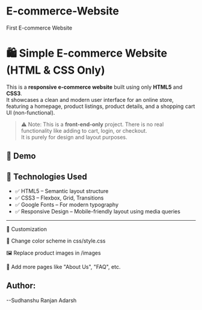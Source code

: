 # E-commerce-Website
First E-commerce Website

# 🛍️ Simple E-commerce Website (HTML & CSS Only)

This is a **responsive e-commerce website** built using only **HTML5** and **CSS3**.<br> It showcases a clean and modern user interface for an online store, featuring a homepage, product listings, product details, and a shopping cart UI (non-functional).<br>

> ⚠️ Note: This is a **front-end-only** project. There is no real functionality like adding to cart, login, or checkout. <br>It is purely for design and layout purposes.<br>


## 📸 Demo

## 🧰 Technologies Used

- ✅ HTML5 – Semantic layout structure
- ✅ CSS3 – Flexbox, Grid, Transitions
- ✅ Google Fonts – For modern typography
- ✅ Responsive Design – Mobile-friendly layout using media queries

---

🔧 Customization<br>

🎨 Change color scheme in css/style.css<bR>

🖼 Replace product images in /images<br>

📝 Add more pages like "About Us", "FAQ", etc.<br>

## Author:
   --Sudhanshu Ranjan Adarsh

